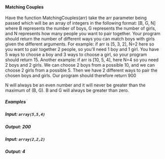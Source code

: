 #### Matching Couples
Have the function MatchingCouples(arr) take the arr parameter being passed which will be an array of integers 
in the following format: [B, G, N] where B represents the number of boys, G represents the number of girls, and N 
represents how many people you want to pair together. Your program should return the number of different ways you can 
match boys with girls given the different arguments. For example: if arr is [5, 3, 2], N=2 here so you want to 
pair together 2 people, so you'll need 1 boy and 1 girl. You have 5 ways to choose a boy and 3 ways to choose a girl, 
so your program should return 15. Another example: if arr is [10, 5, 4], here N=4 so you need 2 boys and 2 girls. We can 
choose 2 boys from a possible 10, and we can choose 2 girls from a possible 5. Then we have 2 different ways to pair the chosen boys 
and girls. Our program should therefore return 900

N will always be an even number and it will never be greater than the maximum of (B, G). B and G will always be greater than zero.

##### Examples
##### Input: `array(5,5,4)`
##### Output: 200
##### Input: `array(2,2,2)`
##### Output: 4
